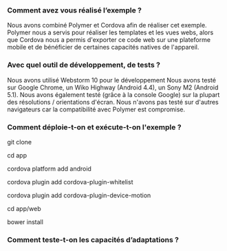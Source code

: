 ### Comment avez vous réalisé l’exemple ?

  Nous avons combiné Polymer et Cordova afin de réaliser cet exemple. Polymer nous a servis pour réaliser les
  templates et les vues webs, alors que Cordova nous a permis d'exporter ce code web sur une plateforme mobile 
  et de bénéficier de certaines capacités natives de l'appareil.


### Avec quel outil de développement, de tests ?

  Nous avons utilisé Webstorm 10 pour le développement
  Nous avons testé sur Google Chrome, un Wiko Highway (Android 4.4), un Sony M2 (Android 5.1).
  Nous avons également testé (grâce à la console Google) sur la plupart des résolutions / orientations d'écran.
  Nous n'avons pas testé sur d'autres navigateurs car la compatibilité avec Polymer est compromise.

### Comment déploie-t-on et exécute-t-on l'exemple ?

  git clone
  
  cd app
  
  cordova platform add android
  
  cordova plugin add cordova-plugin-whitelist
  
  cordova plugin add cordova-plugin-device-motion
  
  cd app/web
  
  bower install
  

### Comment teste-t-on les capacités d’adaptations ?


